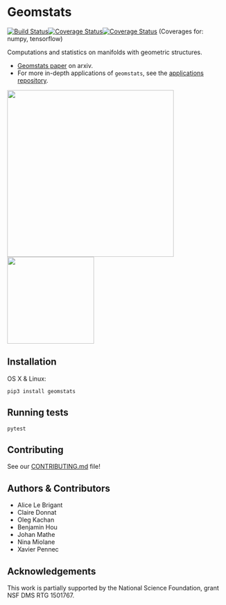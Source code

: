 # Geomstats
[![Build Status](https://travis-ci.org/geomstats/geomstats.svg?branch=master)](https://travis-ci.org/geomstats/geomstats)[![Coverage Status](https://codecov.io/gh/geomstats/geomstats/branch/master/graph/badge.svg?flag=numpy)](https://codecov.io/gh/geomstats/geomstats)[![Coverage Status](https://codecov.io/gh/geomstats/geomstats/branch/master/graph/badge.svg?flag=tensorflow)](https://codecov.io/gh/geomstats/geomstats) (Coverages for: numpy, tensorflow)


Computations and statistics on manifolds with geometric structures.

- [Geomstats paper](https://arxiv.org/abs/1805.08308) on arxiv.
- For more in-depth applications of ``geomstats``, see the [applications repository](https://github.com/geomstats/applications/).

<img src="https://raw.githubusercontent.com/ninamiolane/geomstats/master/examples/imgs/gradient_descent.gif" width=384 height=384><img src="https://raw.githubusercontent.com/ninamiolane/geomstats/master/examples/imgs/h2_grid.png" width=200 height=200>


## Installation

OS X & Linux:

```
pip3 install geomstats
```

## Running tests

```
pytest
```

## Contributing

See our [CONTRIBUTING.md][link_contributing] file!

## Authors & Contributors

* Alice Le Brigant
* Claire Donnat
* Oleg Kachan
* Benjamin Hou
* Johan Mathe
* Nina Miolane
* Xavier Pennec

## Acknowledgements

This work is partially supported by the National Science Foundation, grant NSF DMS RTG 1501767.

[link_contributing]: https://github.com/geomstats/geomstats/CONTRIBUTING.md
